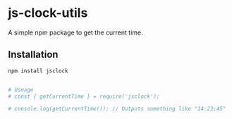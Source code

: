 # js-clock-utils

A simple npm package to get the current time.

## Installation
```bash
npm install jsclock


# Useage
# const { getCurrentTime } = require('jsclock');

# console.log(getCurrentTime()); // Outputs something like "14:23:45"
